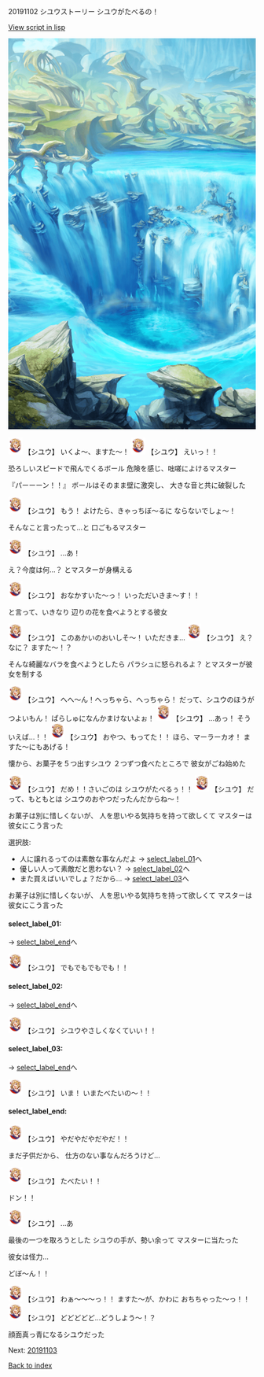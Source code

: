20191102 シユウストーリー シユウがたべるの！

[View script in lisp](../scripts/20191102.txt)

![valley.png](../images/backgrounds/valley.png)

<img src="../images/units/201911.png" alt="201911.png" height="34"/>
【シユウ】
いくよ～、ますた～！

<img src="../images/units/201911.png" alt="201911.png" height="34"/>
【シユウ】
えいっ！！

恐ろしいスピードで飛んでくるボール
危険を感じ、咄嗟によけるマスター

『パーーーン！！』
ボールはそのまま壁に激突し、
大きな音と共に破裂した

<img src="../images/units/201911.png" alt="201911.png" height="34"/>
【シユウ】
もう！
よけたら、きゃっちぼ～るに
ならないでしょ～！

そんなこと言ったって…と
口ごもるマスター

<img src="../images/units/201911.png" alt="201911.png" height="34"/>
【シユウ】
…あ！

え？今度は何…？
とマスターが身構える

<img src="../images/units/201911.png" alt="201911.png" height="34"/>
【シユウ】
おなかすいた～っ！
いっただいきま～す！！

と言って、いきなり
辺りの花を食べようとする彼女

<img src="../images/units/201911.png" alt="201911.png" height="34"/>
【シユウ】
このあかいのおいしそ～！
いただきま…

<img src="../images/units/201911.png" alt="201911.png" height="34"/>
【シユウ】
え？なに？
ますた～！？

そんな綺麗なバラを食べようとしたら
パラシュに怒られるよ？
とマスターが彼女を制する

<img src="../images/units/201911.png" alt="201911.png" height="34"/>
【シユウ】
へへ～ん！へっちゃら、へっちゃら！
だって、シユウのほうがつよいもん！
ぱらしゅになんかまけないよぉ！

<img src="../images/units/201911.png" alt="201911.png" height="34"/>
【シユウ】
…あっ！
そういえば…！！

<img src="../images/units/201911.png" alt="201911.png" height="34"/>
【シユウ】
おやつ、もってた！！
ほら、マーラーカオ！
ますた～にもあげる！

懐から、お菓子を５つ出すシユウ
２つずつ食べたところで
彼女がごね始めた

<img src="../images/units/201911.png" alt="201911.png" height="34"/>
【シユウ】
だめ！！さいごのは
シユウがたべるぅ！！

<img src="../images/units/201911.png" alt="201911.png" height="34"/>
【シユウ】
だって、もともとは
シユウのおやつだったんだからね～！

お菓子は別に惜しくないが、
人を思いやる気持ちを持って欲しくて
マスターは彼女にこう言った

選択肢:
- 人に譲れるってのは素敵な事なんだよ → [select_label_01](#select_label_01)へ
- 優しい人って素敵だと思わない？ → [select_label_02](#select_label_02)へ
- また買えばいいでしょ？だから… → [select_label_03](#select_label_03)へ

お菓子は別に惜しくないが、
人を思いやる気持ちを持って欲しくて
マスターは彼女にこう言った

#### select_label_01:
 → [select_label_end](#select_label_end)へ

<img src="../images/units/201911.png" alt="201911.png" height="34"/>
【シユウ】
でもでもでもでも！！

#### select_label_02:
 → [select_label_end](#select_label_end)へ

<img src="../images/units/201911.png" alt="201911.png" height="34"/>
【シユウ】
シユウやさしくなくていい！！

#### select_label_03:
 → [select_label_end](#select_label_end)へ

<img src="../images/units/201911.png" alt="201911.png" height="34"/>
【シユウ】
いま！
いまたべたいの～！！

#### select_label_end:

<img src="../images/units/201911.png" alt="201911.png" height="34"/>
【シユウ】
やだやだやだやだ！！

まだ子供だから、
仕方のない事なんだろうけど…

<img src="../images/units/201911.png" alt="201911.png" height="34"/>
【シユウ】
たべたい！！

ドン！！

<img src="../images/units/201911.png" alt="201911.png" height="34"/>
【シユウ】
…あ

最後の一つを取ろうとした
シユウの手が、勢い余って
マスターに当たった

彼女は怪力…

どぼ～ん！！

<img src="../images/units/201911.png" alt="201911.png" height="34"/>
【シユウ】
わぁ～～～っ！！
ますた～が、かわに
おちちゃった～っ！！

<img src="../images/units/201911.png" alt="201911.png" height="34"/>
【シユウ】
どどどどど…どうしよう～！？

顔面真っ青になるシユウだった

Next: [20191103](20191103.md)

[Back to index](index.md)
